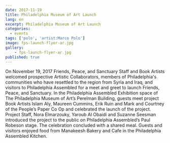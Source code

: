 ```yaml
---
date: 2017-11-19
title: Philadelphia Museum of Art Launch
lang: en
excerpt: Philadelphia Museum of Art Launch
categories:
  - events
tags: ['polo', 'artist:Marco Polo']
image: fps-launch-flyer-ar.jpg
gallery:
    - fps-launch-flyer-ar.jpg
published: true
---
```


On November 19, 2017 Friends, Peace, and Sanctuary Staff and Book Artists welcomed prospective Artistic Collaborators, members of Philadelphia's communities who have resettled to the region from Syria and Iraq, and visitors to Philadelphia Assembled for a meet and greet to launch Friends, Peace, and Sanctuary. In the Philadelphia Assembled Exhibition space of The Philadelphia Museum of Art’s Perelman Building, guests meet project Book Artists Islam Aly, Maureen Cummins, Erik Ruin and Mark and Courtney of the People’s Paper Co Op and celebrated the launch of the project. Project Staff, Nora Elmarzouky, Yaroub Al Obaidi and Suzanne Seesman introduced the project to the public on Philadelphia Assembled’s Paul Robeson stage. The celebration concluded with a shared meal. Guests and visitors enjoyed food from Manakeesh Bakery and Cafe in the Philadelphia Assembled Kitchen.